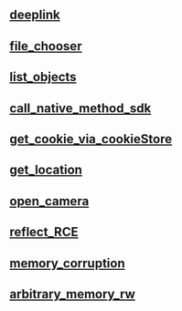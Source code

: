 ## [deeplink](https://lightpeanut.github.io/ShadowScripts/deeplink.html)

## [file_chooser](https://lightpeanut.github.io/ShadowScripts/file_chooser_incept.html)

## [list_objects](https://lightpeanut.github.io/ShadowScripts/list_objects.html)

## [call_native_method_sdk](https://lightpeanut.github.io/ShadowScripts/call_NativeMethod_sdk.html)

## [get_cookie_via_cookieStore](https://lightpeanut.github.io/ShadowScripts/get_cookie_via_cookieStore.html)

## [get_location](https://lightpeanut.github.io/ShadowScripts/get_location.html)

## [open_camera](https://lightpeanut.github.io/ShadowScripts/open_camera.html)

## [reflect_RCE](https://lightpeanut.github.io/ShadowScripts/reflect_RCE.html)

## [memory_corruption](https://lightpeanut.github.io/ShadowScripts/memory_corruption.html)

## [arbitrary_memory_rw](https://lightpeanut.github.io/ShadowScripts/arbitrary_mem_rw.html)
